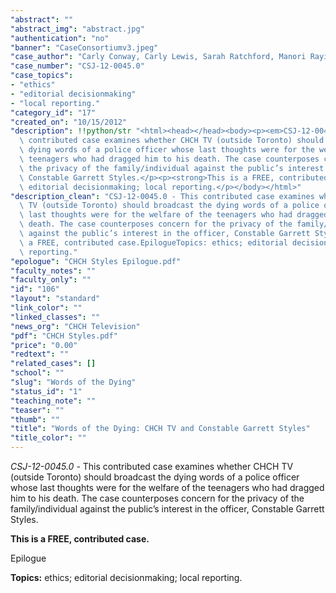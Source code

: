 ```yaml
---
"abstract": ""
"abstract_img": "abstract.jpg"
"authentication": "no"
"banner": "CaseConsortiumv3.jpeg"
"case_author": "Carly Conway, Carly Lewis, Sarah Ratchford, Manori Rayindran"
"case_number": "CSJ-12-0045.0"
"case_topics":
- "ethics"
- "editorial decisionmaking"
- "local reporting."
"category_id": "17"
"created_on": "10/15/2012"
"description": !!python/str "<html><head></head><body><p><em>CSJ-12-0045.0 - </em>This\
  \ contributed case examines whether CHCH TV (outside Toronto) should broadcast the\
  \ dying words of a police officer whose last thoughts were for the welfare of the\
  \ teenagers who had dragged him to his death. The case counterposes concern for\
  \ the privacy of the family/individual against the public’s interest in the officer,\
  \ Constable Garrett Styles.</p><p><strong>This is a FREE, contributed case.</strong></p><p>Epilogue</p><p><strong>Topics:</strong> ethics;\
  \ editorial decisionmaking; local reporting.</p></body></html>"
"description_clean": "CSJ-12-0045.0 - This contributed case examines whether CHCH\
  \ TV (outside Toronto) should broadcast the dying words of a police officer whose\
  \ last thoughts were for the welfare of the teenagers who had dragged him to his\
  \ death. The case counterposes concern for the privacy of the family/individual\
  \ against the public’s interest in the officer, Constable Garrett Styles.This is\
  \ a FREE, contributed case.EpilogueTopics: ethics; editorial decisionmaking; local\
  \ reporting."
"epologue": "CHCH Styles Epilogue.pdf"
"faculty_notes": ""
"faculty_only": ""
"id": "106"
"layout": "standard"
"link_color": ""
"linked_classes": ""
"news_org": "CHCH Television"
"pdf": "CHCH Styles.pdf"
"price": "0.00"
"redtext": ""
"related_cases": []
"school": ""
"slug": "Words of the Dying"
"status_id": "1"
"teaching_note": ""
"teaser": ""
"thumb": ""
"title": "Words of the Dying: CHCH TV and Constable Garrett Styles"
"title_color": ""
---
```

<html><head></head><body><p><em>CSJ-12-0045.0 - </em>This contributed case examines whether CHCH TV (outside Toronto) should broadcast the dying words of a police officer whose last thoughts were for the welfare of the teenagers who had dragged him to his death. The case counterposes concern for the privacy of the family/individual against the public’s interest in the officer, Constable Garrett Styles.</p><p><strong>This is a FREE, contributed case.</strong></p><p>Epilogue</p><p><strong>Topics:</strong> ethics; editorial decisionmaking; local reporting.</p></body></html>
